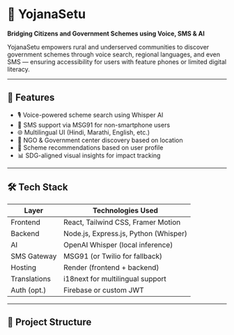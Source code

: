 # 🌉 YojanaSetu

**Bridging Citizens and Government Schemes using Voice, SMS & AI**

YojanaSetu empowers rural and underserved communities to discover government schemes through voice search, regional languages, and even SMS — ensuring accessibility for users with feature phones or limited digital literacy.

---

## 🚀 Features

- 🎙️ Voice-powered scheme search using Whisper AI
- 📱 SMS support via MSG91 for non-smartphone users
- 🌐 Multilingual UI (Hindi, Marathi, English, etc.)
- 📍 NGO & Government center discovery based on location
- 🧠 Scheme recommendations based on user profile
- 📊 SDG-aligned visual insights for impact tracking

---

## 🛠️ Tech Stack

| Layer        | Technologies Used                        |
|--------------|------------------------------------------|
| Frontend     | React, Tailwind CSS, Framer Motion       |
| Backend      | Node.js, Express.js, Python (Whisper)    |
| AI           | OpenAI Whisper (local inference)         |
| SMS Gateway  | MSG91 (or Twilio for fallback)           |
| Hosting      | Render (frontend + backend)              |
| Translations | i18next for multilingual support         |
| Auth (opt.)  | Firebase or custom JWT                   |

---

## 📁 Project Structure

